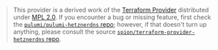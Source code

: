 > This provider is a derived work of the [Terraform Provider](https://github.com/spion/terraform-provider-hetznerdns)
> distributed under [MPL 2.0](https://www.mozilla.org/en-US/MPL/2.0/). If you encounter a bug or missing feature,
> first check the [`pulumi/pulumi-hetznerdns` repo](https://github.com/pulumi/pulumi-hetznerdns/issues); however, if that doesn't turn up anything,
> please consult the source [`spion/terraform-provider-hetznerdns` repo](https://github.com/spion/terraform-provider-hetznerdns/issues).
